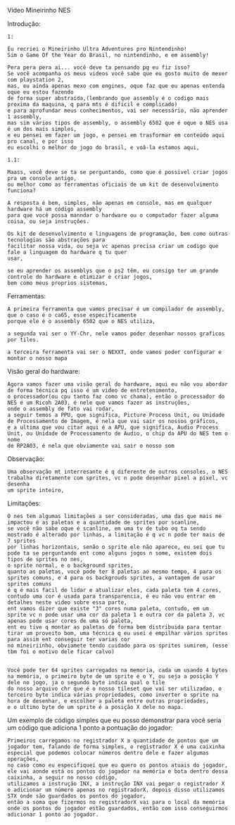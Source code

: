 Video Mineirinho NES

Introdução:

    1:

    Eu recriei o Mineirinho Ultra Adventures pro Nintendinho!
    Sim o Game Of the Year do Brasil, no nintendinho, e em assembly!

    Pera pera pera ai... você deve ta pensando pq eu fiz isso?
    Se você acompanha os meus videos você sabe que eu gosto muito de mexer com playstation 2,
    mas, eu ainda apenas mexo com engines, oque faz que eu apenas entenda oque eu estou fazendo
    de forma super abstraída,(lembrando que assembly é o codigo mais proxima da maquina, q para mts é dificil e complicado)
    e para aprofundar meus conhecimentos, vai ser necessário, não aprender 1 assembly,
    mas sim vários tipos de assembly, o assembly 6502 que é oque o NES usa é um dos mais simples,
    e eu pensei em fazer um jogo, e pensei em trasformar em conteúdo aqui pro canal, e por isso
    eu escolhi o melhor do jogo do brasil, e voâ-la estamos aqui,

    1.1:

    Maass, você deve se ta se perguntando, como que é possivel criar jogos pra um console antigo,
    ou melhor como as ferramentas oficiais de um kit de desenvolvimento funciona?

    A resposta é bem, simples, não apenas em console, mas em qualquer hardware há um código assembly
    para que você possa manndar o hardware ou o computador fazer alguma coisa, ou seja instruções.

    Os kit de desenvolvimento e linguagens de programação, bem como outras tecnologias são abstrações para
    facilitar nossa vida, ou seja vc apenas precisa criar um codigo que fale a linguagem do hardware q tu quer
    usar,

    se eu aprender os assemblys que o ps2 têm, eu consigo ter um grande controle do hardware e otimizar e criar jogos, 
    bem como meus proprios sistemas,

Ferramentas:

    A primeira ferramenta que vamos precisar é um compilador de assembly, que o caso é o ca65, esse especificamente
    porque ele é o assembly 6502 que o NES utiliza,

    a segunda vai ser o YY-Chr, nele vamos poder desenhar nossos graficos por tiles.

    a terceira ferramenta vai ser o NEXXT, onde vamos poder configurar e montar o nosso mapa

Visão geral do hardware:

    Agora vamos fazer uma visão geral do hardware, aqui eu não vou abordar de forma técnica pq isso é um video de entretenimento,
    o processador(ou cpu tanto faz como vc chama), então o processador do NES é um Ricoh 2A03, é nele que vamos fazer as instruções,
    onde o assembly de fato vai rodar,
    a seguir temos a PPU, que significa, Picture Process Unit, ou Unidade de Processamento de Imagem, é nela que vai sair os nossos gráficos,
    e a ultima que vou citar aqui é a APU, que significa, Audio Process Unit, ou Unidade de Processamento de Audio, o chip da APU do NES tem o nome
    de RP2A03, é nela que obviamente vai sair o nosso som

Observação:

    Uma observação mt interresante é q diferente de outros consoles, o NES trabalha diretamente com sprites, vc n pode desenhar pixel a pixel, vc desenha
    um sprite inteiro,

Limitações:

    O nes tem algumas limitações a ser consideradas, uma das que mais me impactou é as paletas e a quantidade de sprites por scanline,
    se você não sabe oque é scanline, em uma tv de tubo oq ta sendo mostrado é alterado por linhas, a limitação é q vc n pode ter mais de 7 sprites
    por linhas horizontais, senão o sprite ele não aparece, eu sei que tu pode ta se perguntando ent como alguns jogos n some, existem dois tipos de sprites no nes,
    o sprite normal, e o background sprites,
    quanto as paletas, você pode ter 8 paletas ao mesmo tempo, 4 para os sprites comuns, e 4 para os backgrouds sprites, a vantagem de usar sprites comuns
    é q é mais facil de lidar e atualizar eles, cada paleta tem 4 cores, contudo uma cor é usada para transparencia, é eu não vou entrar em detalhes neste video sobre essa parte,
    ent vamos dizer que existe "3" cores numa paleta, contudo, em um sprite vc n pode usar uma cor da paleta 1 e outra cor da paleta 3, vc apenas pode usar cores de uma só paleta,
    ent eu tive q montar as paletas de forma bem distribuida para tentar tirar um proveito bom, uma técnica q eu usei é empilhar vários sprites para assim ent conseguir ter varias cor
    no mineiriinho, obviamete tendo cuidado para os sprites sumirem, (esse tbm foi o motivo dele ficar calvo)


    Você pode ter 64 sprites carregados na memoria, cada um usando 4 bytes na memória, o primeiro byte de um sprite é o Y, ou seja a posição Y dele no jogo, ja o segundo byte indica qual o tile
    do nosso arquivo chr que é o nosso tileset que vai ser utilizadao, o terceiro byte indica várias propriedades, como inverter o sprite na hora de desenhar, e escolher a paleta entre outras propriedades,
    e o ultimo byte de um sprite é a posição X dele no mapa.

Um exemplo de código simples que eu posso demonstrar para você seria um código que adiciona 1 ponto a pontuação do jogador:

    Primeiros carregamos no registrador X a quantidade de pontos que um jogador tem, falando de forma simples, o registrador X é uma caixinha especial que podemos colocar números dentro dele e fazer algumas operações,
    no caso como eu especifiquei que eu quero os pontos atuais do jogador, ele vai aonde está os pontos do jogador na memória e bota dentro dessa caixinha, a seguir no nosso código,
    utilizamos a instrução INX, a instrução INX vai pegar o registrador X e adicionar um número apenas no registradorX, depois disso utilizamos STX onde são guardados os pontos do jogador,
    então a soma que fizermos no registradorX vai para o local da memória onde os pontos do jogador estão guardados, então com isso conseguirmos adicionar 1 ponto ao jogador.

    